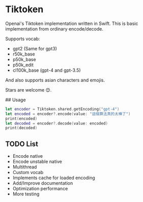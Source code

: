 # Tiktoken

Openai's Tiktoken implementation written in Swift. This is basic implementation from ordinary encode/decode.

Supports vocab:
- gpt2 (Same for gpt3)
- r50k_base
- p50k_base
- p50k_edit
- cl100k_base (gpt-4 and gpt-3.5)

And also supports asian characters and emojis.

Stars are welcome 😊.

## Usage

```swift
let encoder = Tiktoken.shared.getEncoding("gpt-4")
let encoded = encoder?.encode(value: "這個算法真的太棒了")
print(encoded)
let decoded = encoder?.decode(value: encoded)
print(decoded)
```

## TODO List

- Encode native
- Encode unstable native
- Multithread
- Custom vocab
- Implements cache for loaded encoding
- Add/Improve documentation
- Optimization performance
- More testing
